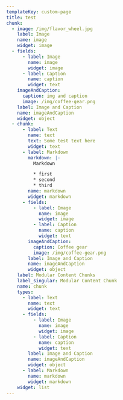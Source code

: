 ```yaml
---
templateKey: custom-page
title: test
chunk:
  - image: /img/flavor_wheel.jpg
    label: Image
    name: image
    widget: image
  - fields:
      - label: Image
        name: image
        widget: image
      - label: Caption
        name: caption
        widget: text
    imageAndCaption:
      caption: img and caption
      image: /img/coffee-gear.png
    label: Image and Caption
    name: imageAndCaption
    widget: object
  - chunk:
      - label: Text
        name: text
        text: Some test text here
        widget: text
      - label: Markdown
        markdown: |-
          Markdown

          * first
          * second
          * third
        name: markdown
        widget: markdown
      - fields:
          - label: Image
            name: image
            widget: image
          - label: Caption
            name: caption
            widget: text
        imageAndCaption:
          caption: Coffee gear
          image: /img/coffee-gear.png
        label: Image and Caption
        name: imageAndCaption
        widget: object
    label: Modular Content Chunks
    label_singular: Modular Content Chunk
    name: chunk
    types:
      - label: Text
        name: text
        widget: text
      - fields:
          - label: Image
            name: image
            widget: image
          - label: Caption
            name: caption
            widget: text
        label: Image and Caption
        name: imageAndCaption
        widget: object
      - label: Markdown
        name: markdown
        widget: markdown
    widget: list
---
```


